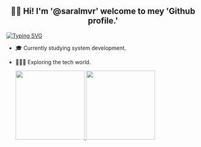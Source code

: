## <div align="center"> 👋🏽 Hi! I'm '@saralmvr' welcome to mey 'Github profile.' </div>
<a href="https://git.io/typing-svg"><img src="https://readme-typing-svg.herokuapp.com?font=Fira+Code&pause=1000&color=E3EDD2&width=435&lines=Hello+World!" alt="Typing SVG" /></a>
- 🎓 Currently studying system development.
- 👩🏽‍💻 Exploring the tech world.

  <div>
  <a href="https://github.com/saralmvr">
    <img height="180em" src="https://github-readme-stats.vercel.app/api?username=saralmvr&show_icons=true&theme=dracula&include_all_commits=true&count_private=true"/>
    <img height="180em" src="https://github-readme-stats.vercel.app/api/top=langs/?usename=saralmvr&layout=compact&langs_count=16&theme=draculaura"/>
</div>
